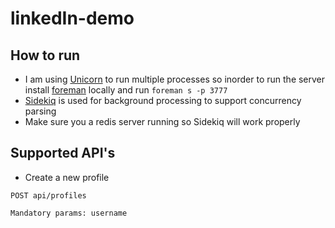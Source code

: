 # linkedIn-demo

## How to run

* I am using [Unicorn](http://unicorn.bogomips.org/) to run multiple processes so inorder to run the server install [foreman](https://github.com/ddollar/foreman) locally and run `foreman s -p 3777`
* [Sidekiq](https://github.com/mperham/sidekiq) is used for background processing to support concurrency parsing
* Make sure you a redis server running so Sidekiq will work properly

## Supported API's

* Create a new profile
```
POST api/profiles

Mandatory params: username
``` 

